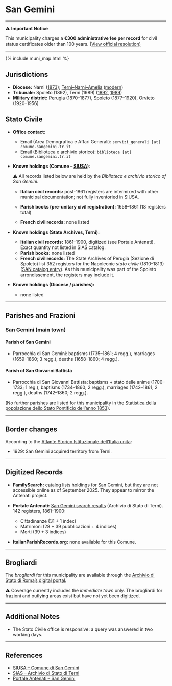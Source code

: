 # San Gemini

---

⚠️ **Important Notice**

This municipality charges a **€300 administrative fee per record** for civil status certificates older than 100 years. 
([View official resolution)](https://comune.sangemini.tr.it/documenti/3368007/domande-riconoscimento-cittadinanza-italiana)

---

{% include muni_map.html %}

## Jurisdictions

* **Diocese:** Narni ([1873](https://www.google.it/books/edition/Il_libro_de_comuni_del_Regno_d_Italia_co/WF9mfeJJcDEC?gbpv=1)); [Terni–Narni–Amelia](../dio/terni_narni_amelia.md) ([modern](https://www.chiesacattolica.it/annuario-cei/ricerca-parrocchie/))
* **Tribunale:** Spoleto (1892), Terni (1989) ([1892](https://www.google.it/books/edition/Bollettino_ufficiale_del_Ministero_di_gr/kRXd4t5fK-0C?hl=en&gbpv=1&pg=PA457&printsec=frontcover), [1989](https://www.google.it/books/edition/Gazzetta_ufficiale_della_Repubblica_ital/-Z6nogg-qMQC?hl=en&gbpv=1&pg=RA8-PA38&printsec=frontcover))
* **Military district:** [Perugia](../mil/perugia.md) (1870–1877), [Spoleto](../mil/spoleto.md) (1877–1920), [Orvieto](../mil/spoleto.md) (1920–1956)

## Stato Civile

* **Office contact:**

  * Email (Area Demografica e Affari Generali): `servizi_generali [at] comune.sangemini.tr.it`
  * Email (Biblioteca e archivio storico): `biblioteca [at] comune.sangemini.tr.it`
  
* **Known holdings (Comune – [SIUSA](https://siusa-archivi.cultura.gov.it/cgi-bin/pagina.pl?TipoPag=comparc&Chiave=293285)):**

  ⚠️ All records listed below are held by the *Biblioteca e archivio storico of San Gemini*.


  * **Italian civil records:** post-1861 registers are intermixed with other municipal documentation; not fully inventoried in SIUSA.
  * **Parish books (pre-unitary civil registration):** 1658–1861 (18 registers total)

  * **French civil records:** none listed

* **Known holdings (State Archives, Terni):**

  * **Italian civil records:** 1861–1900, digitized (see Portale Antenati). Exact quantity not listed in SIAS catalog.
  * **Parish books:** none listed
  * **French civil records:** The State Archives of Perugia (Sezione di Spoleto) list 352 registers for the Napoleonic *stato civile* (1810–1813) ([SAN catalog entry](http://dati.san.beniculturali.it/SAN/complarc_GGASI_san.cat.complArch.46311)). As this municipality was part of the Spoleto arrondissement, the registers may include it.

* **Known holdings (Diocese / parishes):**

  * none listed

---

## Parishes and Frazioni

### San Gemini (main town)

#### Parish of San Gemini

* Parrocchia di San Gemini: baptisms (1735–1861; 4 regg.), marriages (1659–1860; 3 regg.), deaths (1658–1860; 4 regg.).

#### Parish of San Giovanni Battista

* Parrocchia di San Giovanni Battista: baptisms + stato delle anime (1700–1733; 1 reg.), baptisms (1734–1860; 2 regg.), marriages (1742–1861; 2 regg.), deaths (1742–1860; 2 regg.).

 (No further parishes are listed for this municipality in the [Statistica della popolazione dello Stato Pontificio dell’anno 1853](https://www.google.it/books/edition/Statistics_della_popolazione_dello_Stato/v6dCAQAAMAAJ)).

---

## Border changes

According to the [Atlante Storico Istituzionale dell’Italia unita](http://dati.san.beniculturali.it/asi/local/detail.html?UA05158):
* 1929: San Gemini acquired territory from Terni.

---

## Digitized Records

* **FamilySearch:** catalog lists holdings for San Gemini, but they are not accessible online as of September 2025. They appear to mirror the Antenati project.

* **Portale Antenati:** [San Gemini search results](https://antenati.cultura.gov.it/search-registry/?archivio=254&descrizione=Archivio%20di%20Stato%20di%20Terni&s_facet_query=localita_ss%3A%22San%20Gemini%22) (Archivio di Stato di Terni). 142 registers, 1861–1900:

  * Cittadinanze (31 + 1 index)
  * Matrimoni (28 + 39 pubblicazioni + 4 indices)
  * Morti (39 + 3 indices)

* **ItalianParishRecords.org:** none available for this Comune.

---

## Brogliardi

The *brogliardi* for this municipality are available through the [Archivio di Stato di Roma’s digital portal](https://imagoarchiviodistatoroma.cultura.gov.it/Gregoriano/s_brogliardi.php?Provincia=Spoleto&Denominazione=S.%20Gemine).

⚠️ Coverage currently includes the *immediate town* only. The brogliardi for frazioni and outlying areas exist but have not yet been digitized.

---

## Additional Notes

* The Stato Civile office is responsive: a query was answered in two working days.

---

## References

* [SIUSA – Comune di San Gemini](https://siusa-archivi.cultura.gov.it/cgi-bin/pagina.pl?TipoPag=comparc&Chiave=293285)
* [SIAS – Archivio di Stato di Terni](https://sias-archivi.cultura.gov.it/cgi-bin/pagina.pl?TipoPag=comparc&Chiave=512675&RicProgetto=as%2dterni)
* [Portale Antenati – San Gemini](https://antenati.cultura.gov.it/search-registry/?archivio=254&descrizione=Archivio%20di%20Stato%20di%20Terni&s_facet_query=localita_ss%3A%22San%20Gemini%22)

